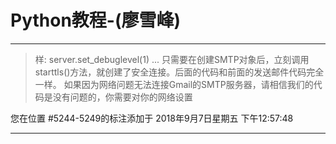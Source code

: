 # Python教程-(廖雪峰)

---

> 样: server.set_debuglevel(1) ... 只需要在创建SMTP对象后，立刻调用starttls()方法，就创建了安全连接。后面的代码和前面的发送邮件代码完全一样。 如果因为网络问题无法连接Gmail的SMTP服务器，请相信我们的代码是没有问题的，你需要对你的网络设置

您在位置 #5244-5249的标注添加于 2018年9月7日星期五 下午12:57:48

---

